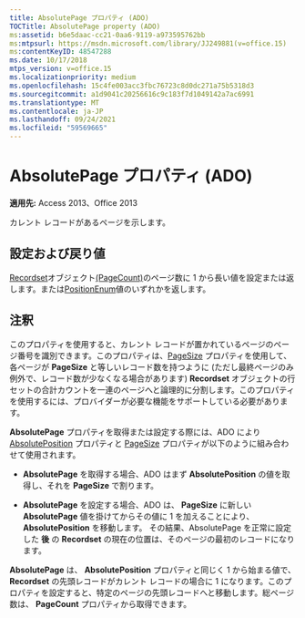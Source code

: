 ```yaml
---
title: AbsolutePage プロパティ (ADO)
TOCTitle: AbsolutePage property (ADO)
ms:assetid: b6e5daac-cc21-0aa6-9119-a973595762bb
ms:mtpsurl: https://msdn.microsoft.com/library/JJ249881(v=office.15)
ms:contentKeyID: 48547288
ms.date: 10/17/2018
mtps_version: v=office.15
ms.localizationpriority: medium
ms.openlocfilehash: 15c4fe003acc3fbc76723c8d0dc271a75b5318d3
ms.sourcegitcommit: a1d9041c20256616c9c183f7d1049142a7ac6991
ms.translationtype: MT
ms.contentlocale: ja-JP
ms.lasthandoff: 09/24/2021
ms.locfileid: "59569665"
---
```

# <a name="absolutepage-property-ado"></a>AbsolutePage プロパティ (ADO)

**適用先:** Access 2013、Office 2013

カレント レコードがあるページを示します。

## <a name="settings-and-return-values"></a>設定および戻り値

[Recordset](recordset-object-ado.md)オブジェクト[(PageCount)](pagecount-property-ado.md)のページ数に 1 から長い値を設定または返します。または[PositionEnum](positionenum.md)値のいずれかを返します。 

## <a name="remarks"></a>注釈

このプロパティを使用すると、カレント レコードが置かれているページのページ番号を識別できます。このプロパティは、[PageSize](pagesize-property-ado.md) プロパティを使用して、各ページが **PageSize** と等しいレコード数を持つように (ただし最終ページのみ例外で、レコード数が少なくなる場合があります) **Recordset** オブジェクトの行セットの合計カウントを一連のページへと論理的に分割します。このプロパティを使用するには、プロバイダーが必要な機能をサポートしている必要があります。

**AbsolutePage** プロパティを取得または設定する際には、ADO により [AbsolutePosition](absoluteposition-property-ado.md) プロパティと [PageSize](pagesize-property-ado.md) プロパティが以下のように組み合わせて使用されます。

- **AbsolutePage** を取得する場合、ADO はまず **AbsolutePosition** の値を取得し、それを **PageSize** で割ります。

- **AbsolutePage** を設定する場合、ADO は、 **PageSize** に新しい **AbsolutePage** 値を掛けてからその値に 1 を加えることにより、 **AbsolutePosition** を移動します。 その結果、AbsolutePage を正常に設定した **後** の **Recordset** の現在の位置は、そのページの最初のレコードになります。

**AbsolutePage** は、 **AbsolutePosition** プロパティと同じく 1 から始まる値で、 **Recordset** の先頭レコードがカレント レコードの場合に 1 になります。このプロパティを設定すると、特定のページの先頭レコードへと移動します。総ページ数は、 **PageCount** プロパティから取得できます。

